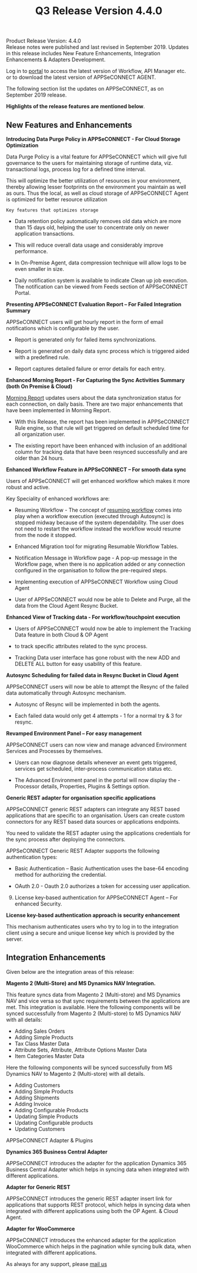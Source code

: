 ﻿---
title: "Q3 Release Version 4.4.0"
toc: true
tag: developers
category: "release-notes"
menus: 
    2019Release:
        title: "Q3 V 4.4.0"
        weight: 3
        icon: fa fa-wpexplorer
        identifier: 2019Q3Release
---
Product Release Version: 4.4.0   
Release notes were published and last revised in September 2019. 
Updates in this release includes New Feature Enhancements, Integration Enhancements
& Adapters Development. 

Log in to [portal](https://portal.appseconnect.com/Account/Login?ReturnUrl=%2f#!) to access the latest version of Workflow, 
API Manager etc. or to download the latest version of APPSeCONNECT AGENT.
    
The following section list the updates on APPSeCONNECT, as on September 2019 release.  

**Highlights of the release features are mentioned below**.

## New Features and Enhancements

**Introducing Data Purge Policy in APPSeCONNECT - For Cloud Storage Optimization**  

Data Purge Policy is a vital feature for APPSeCONNECT which will give full 
governance to the users for maintaining storage of runtime data, 
viz. transactional logs, process log for a defined time interval. 

This will optimize the better utilization of resources in your environment,
thereby allowing lesser footprints on the environment you maintain as well as ours. Thus the local, as well as cloud storage of APPSeCONNECT Agent is optimized for better resource utilization

`Key features that optimizes storage`

- Data retention policy automatically removes old data which are more than 15 days old, helping the user to concentrate only on newer application transactions. 

- This will reduce overall data usage and considerably improve performance.

- In On-Premise Agent, data compression technique will allow logs to be even smaller in size. 

- Daily notification system is available to indicate Clean up job execution. The notification can be viewed from Feeds section of APPSeCONNECT Portal.

**Presenting APPSeCONNECT Evaluation Report – For Failed Integration Summary**

APPSeCONNECT users will get hourly report in the form of email notifications 
which is configurable by the user.  

- Report is generated only for failed items synchronizations. 

- Report is generated on daily data sync process which is triggered aided with a predefined rule. 

- Report captures detailed failure or error details for each entry.

**Enhanced Morning Report - For Capturing the Sync Activities Summary (both On Premise & Cloud)**

[Morning Report](https://docs.appseconnect.com/rule/default-rule-for-morning-report/) updates users about the data synchronization status for each connection, on daily basis. There are two major enhancements that have been implemented in Morning Report.

- With this Release, the report has been implemented in APPSeCONNECT Rule engine, so that rule will get triggered on default scheduled time for all organization user.

- The existing report have been enhanced with inclusion of an additional column for tracking data that have been resynced successfully and are older than 24 hours.

**Enhanced Workflow Feature in APPSeCONNECT – For smooth data sync**

Users of APPSeCONNECT will get enhanced workflow which makes it more robust
and active.

Key Speciality of enhanced workflows are:

- Resuming Workflow - The concept of [resuming workflow](https://docs.appseconnect.com/resuming%20workflows/resuming-workflows/) comes into play when a workflow execution (executed through Autosync) is stopped midway because of the system dependability. The user does not need to restart the workflow instead the workflow would resume from the node it stopped.

- Enhanced Migration tool for migrating Resumable Workflow Tables.

- Notification Message in Workflow page - A pop-up message in the Workflow page, when there is no application added or any connection configured in the organisation to follow the pre-required steps.

- Implementing execution of APPSeCONNECT Workflow using Cloud Agent

- User of APPSeCONNECT would now be able to Delete and Purge, all the data from the Cloud Agent Resync Bucket.

**Enhanced View of Tracking data - For workflow/touchpoint execution**

- Users of APPSeCONNECT would now be able to implement the Tracking Data feature in both Cloud & OP Agent
-  to track specific attributes related to the sync process.   

- Tracking Data user interface has gone robust with the new ADD and DELETE ALL button for easy usability of this feature.

**Autosync Scheduling for failed data in Resync Bucket in Cloud Agent**  

APPSeCONNECT users will now be able to attempt the Resync of the failed data 
automatically through Autosync mechanism.

- Autosync of Resync will be implemented in both the agents. 

- Each failed data would only get 4 attempts - 1 for a normal try & 3 for resync.

**Revamped Environment Panel – For easy management**

APPSeCONNECT users can now view and manage advanced Environment Services and Processes by themselves.

- Users can now diagnose details whenever an event gets triggered, services get scheduled, inter-process communication status etc.

- The Advanced Environment panel in the portal will now display the - Processor details, Properties, Plugins & Settings option.

**Generic REST adapter  for organisation specific applications**   

APPSeCONNECT generic REST adapters can integrate any REST based applications 
that are specific to an organisation. Users can create custom connectors 
for any REST based data sources or applications endpoints. 

You need to validate the REST adapter using the applications credentials 
for the sync process after deploying the connectors.

APPSeCONNECT Generic REST Adapter supports the following authentication types:

- Basic Authentication – Basic Authentication uses the base-64 encoding method for authorizing the credential.

- OAuth 2.0 - Oauth 2.0 authorizes a token for accessing user application.

9.    License key-based authentication for APPSeCONNECT Agent – For enhanced Security.

**License key-based authentication approach is security enhancement**  

This mechanism authenticates users who try to log in to the integration 
client using a secure and unique license key which is provided by the server.  

## Integration Enhancements

Given below are the integration areas of this release:

**Magento 2 (Multi-Store) and MS Dynamics NAV Integration.**

This feature syncs data from Magento 2 (Multi-store) and MS Dynamics NAV and vice versa so that sync requirements between the applications are met. This integration is available.
Here the following components will be synced successfully from Magento 2 (Multi-store) to MS Dynamics NAV with all details:

- Adding Sales Orders
- Adding Simple Products
- Tax Class Master Data
- Attribute Sets, Attribute, Attribute Options Master Data
- Item Categories Master Data

Here the following components will be synced successfully from 
MS Dynamics NAV to Magento 2 (Multi-store) with all details.

- Adding Customers
- Adding Simple Products
- Adding Shipments
- Adding Invoice
- Adding Configurable Products
- Updating Simple Products
- Updating Configurable products
- Updating Customers

APPSeCONNECT Adapter & Plugins

**Dynamics 365 Business Central Adapter**

APPSeCONNECT introduces the adapter for the application Dynamics 365 Business Central Adapter which helps in syncing data when integrated with different applications.

**Adapter for Generic REST**

APPSeCONNECT introduces the generic REST adapter insert link for applications that supports REST protocol, which helps in syncing data when integrated with different applications using both the OP Agent. & Cloud Agent.

**Adapter for WooCommerce**

APPSeCONNECT introduces the enhanced adapter for the application WooCommerce 
which helps in the pagination while syncing bulk data, when integrated with 
different applications.

 As always for any support, please [mail us](support@appseconnect.com) 

